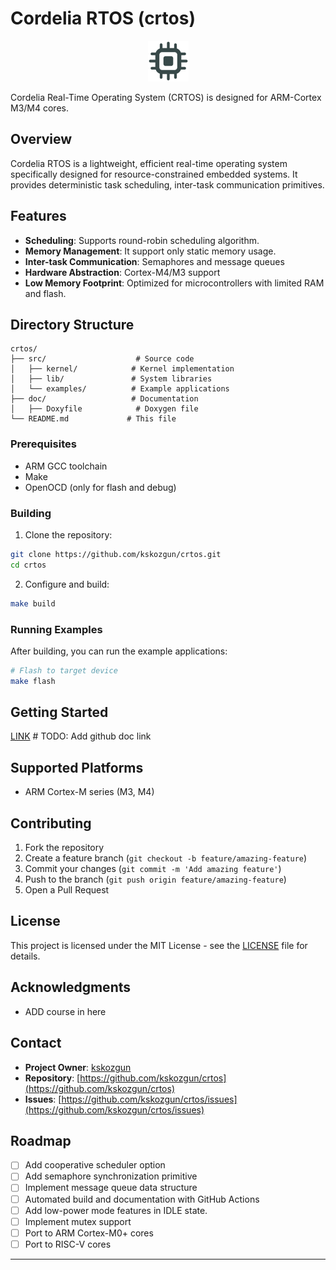 # Cordelia RTOS (crtos)

<div align="center">

![icon](doc/diagrams/logo.png)

</div>

Cordelia Real-Time Operating System (CRTOS) is designed for ARM-Cortex M3/M4 cores.

## Overview

Cordelia RTOS is a lightweight, efficient real-time operating system specifically designed for resource-constrained embedded systems. It provides deterministic task scheduling, inter-task communication primitives.

## Features

- **Scheduling**: Supports round-robin scheduling algorithm.
- **Memory Management**: It support only static memory usage.
- **Inter-task Communication**: Semaphores and message queues
- **Hardware Abstraction**: Cortex-M4/M3 support
- **Low Memory Footprint**: Optimized for microcontrollers with limited RAM and flash.

## Directory Structure

```
crtos/
├── src/                    # Source code
│   ├── kernel/            # Kernel implementation
│   ├── lib/               # System libraries
│   └── examples/          # Example applications
├── doc/                   # Documentation
│   ├── Doxyfile            # Doxygen file                     
└── README.md             # This file
```

### Prerequisites

- ARM GCC toolchain
- Make
- OpenOCD (only for flash and debug)

### Building

1. Clone the repository:
```bash
git clone https://github.com/kskozgun/crtos.git
cd crtos
```

2. Configure and build:
```bash
make build
```

### Running Examples

After building, you can run the example applications:

```bash
# Flash to target device
make flash
```

## Getting Started

[LINK]() # TODO: Add github doc link

## Supported Platforms

- ARM Cortex-M series (M3, M4)

## Contributing

1. Fork the repository
2. Create a feature branch (`git checkout -b feature/amazing-feature`)
3. Commit your changes (`git commit -m 'Add amazing feature'`)
4. Push to the branch (`git push origin feature/amazing-feature`)
5. Open a Pull Request

## License

This project is licensed under the MIT License - see the [LICENSE](LICENSE) file for details.

## Acknowledgments

- ADD course in here

## Contact

- **Project Owner**: [kskozgun](https://github.com/kskozgun)
- **Repository**: [https://github.com/kskozgun/crtos](https://github.com/kskozgun/crtos)
- **Issues**: [https://github.com/kskozgun/crtos/issues](https://github.com/kskozgun/crtos/issues)

## Roadmap

- [ ] Add cooperative scheduler option
- [ ] Add semaphore synchronization primitive
- [ ] Implement message queue data structure
- [ ] Automated build and documentation with GitHub Actions
- [ ] Add low-power mode features in IDLE state.
- [ ] Implement mutex support
- [ ] Port to ARM Cortex-M0+ cores
- [ ] Port to RISC-V cores
---
